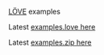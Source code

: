 [L&Ouml;VE][LOVE] examples 

[LOVE]: http://love2d.org


Latest [examples.love here](https://github.com/Codingale/LOVE/raw/master/examples/examples.love "examples.love")


Latest [examples.zip here](https://github.com/Codingale/LOVE/raw/master/examples/examples.zip "examples.zip")

